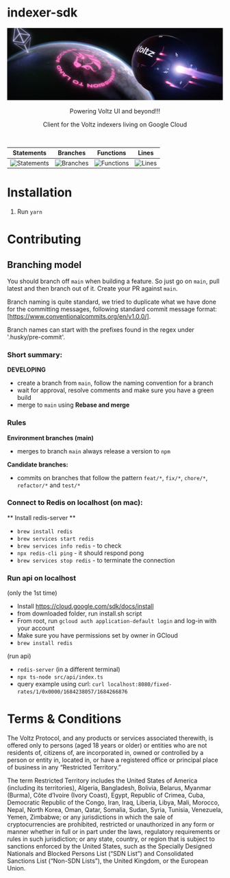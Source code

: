 # indexer-sdk

<p align="center">
  <a href="https://app.voltz.xyz/">
    <picture>
      <img src="./docs/voltz-background.jpeg" alt="Voltz" width="512" />
    </picture>
  </a>
</p>

<p align="center">Powering Voltz UI and beyond!!!</p>

<p align="center">
Client for the Voltz indexers living on Google Cloud</p>

<br />

| Statements                  | Branches                | Functions                 | Lines             |
| --------------------------- | ----------------------- | ------------------------- | ----------------- |
| ![Statements](https://img.shields.io/badge/statements-100%25-brightgreen.svg?style=flat) | ![Branches](https://img.shields.io/badge/branches-100%25-brightgreen.svg?style=flat) | ![Functions](https://img.shields.io/badge/functions-100%25-brightgreen.svg?style=flat) | ![Lines](https://img.shields.io/badge/lines-100%25-brightgreen.svg?style=flat) |

# Installation

1. Run `yarn`

# Contributing

## Branching model

You should branch off `main` when building a feature.
So just go on `main`, pull latest and then branch out of it.
Create your PR against `main`.

Branch naming is quite standard, we tried to duplicate what we have done for
the committing messages, following standard commit message format: [https://www.conventionalcommits.org/en/v1.0.0/].

Branch names can start with the prefixes found in the regex under '.husky/pre-commit'.

### Short summary:

**DEVELOPING**
* create a branch from `main`, follow the naming convention for a branch
* wait for approval, resolve comments and make sure you have a green build
* merge to `main` using **Rebase and merge**

### Rules

**Environment branches (main)**
* merges to branch `main` always release a version to `npm`

**Candidate branches:**
* commits on branches that follow the pattern `feat/*`, `fix/*`, `chore/*`, `refactor/*` and `test/*`

### Connect to Redis on localhost (on mac):

** Install redis-server **
* `brew install redis`
* `brew services start redis`
* `brew services info redis` - to check
* `npx redis-cli ping` - it should respond pong
* `brew services stop redis` - to terminate the connection

### Run api on localhost

(only the 1st time) 
* Install https://cloud.google.com/sdk/docs/install 
* from downloaded folder, run install.sh script
* From root, run `gcloud auth application-default login` and log-in with your account
* Make sure you have permissions set by owner in GCloud
* `brew install redis`

(run api)
* `redis-server` (in a different terminal)
* `npx ts-node src/api/index.ts`
* query example using curl: `curl localhost:8080/fixed-rates/1/0x0000/1684238057/1684266876`

# Terms & Conditions
The Voltz Protocol, and any products or services associated therewith, is offered only to persons (aged 18 years or older) or entities who are not residents of, citizens of, are incorporated in, owned or controlled by a person or entity in, located in, or have a registered office or principal place of business in any “Restricted Territory.”

The term Restricted Territory includes the United States of America (including its territories), Algeria, Bangladesh, Bolivia, Belarus, Myanmar (Burma), Côte d’Ivoire (Ivory Coast), Egypt, Republic of  Crimea, Cuba, Democratic Republic of the Congo, Iran, Iraq, Liberia, Libya, Mali, Morocco, Nepal, North Korea, Oman, Qatar, Somalia, Sudan, Syria, Tunisia, Venezuela, Yemen, Zimbabwe; or any jurisdictions in which the sale of cryptocurrencies are prohibited, restricted or unauthorized in any form or manner whether in full or in part under the laws, regulatory requirements or rules in such jurisdiction; or any state, country, or region that is subject to sanctions enforced by the United States, such as the Specially Designed Nationals and Blocked Persons List (“SDN List”) and Consolidated Sanctions List (“Non-SDN Lists”), the United Kingdom, or the European Union.
